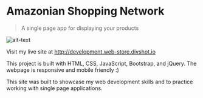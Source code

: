 # Amazonian Shopping Network

>A single page app for displaying your products 
>

![alt-text](https://cloud.githubusercontent.com/assets/13400593/9978631/c032d66e-5ef0-11e5-9efd-fb33c72ec51f.png)

Visit my live site at http://development.web-store.divshot.io

This project is built with HTML, CSS, JavaScript, Bootstrap, and jQuery. The webpage is responsive and mobile friendly :)

This site was built to showcase my web development skills and to practice working with single page applications. 

